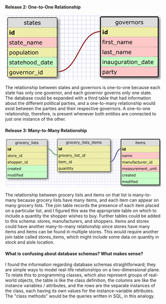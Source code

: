 #### Release 2: One-to-One Relationship

![One-to-One Schema](imgs/one-to-one.png)

The relationship between states and governors is one-to-one because each state has only one governor, and each governor governs only one state. The database could be expanded with a third table that had information about the different political parties, and a one-to-many relationship would exist between the parties and their respective governors. A one-to-one relationship, therefore, is present whenever both entities are connected to just one instance of the other. 


#### Release 3: Many-to-Many Relationship

![Many-to-Many Schema](imgs/many-to-many-join.png)

The relationship between grocery lists and items on that list is many-to-many because grocery lists have many items, and each item can appear on many grocery lists. The join table records the presence of each item placed on a particular list, and I figured this was the appropriate table on which to include a quantity the shopper wishes to buy. Further tables could be added to this schema: stores, manufacturers, and shoppers. Items and stores could have another many-to-many relationship since stores have many items and items can be found in multiple stores. This would require another join table called stores_items, which might include some data on quantity in stock and aisle location. 


#### What is confusing about database schemas? What makes sense?

I found the information regarding database schemas straightforward; they are simple ways to model real-life relationships on a two-dimensional plane. To relate this to programming classes, which also represent groups of real-world objects, the table is like the class definition, the columns are like the instance variables / attributes, and the rows are the separate instances of the class, each having its own values for the instance-variable attributes. The "class methods" would be the queries written in SQL, in this analogy. 